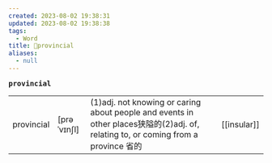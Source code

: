```yaml
---
created: 2023-08-02 19:38:31
updated: 2023-08-02 19:38:38
tags:
  - Word
title: 📖provincial
aliases:
  - null
---
```


<pre><strong>provincial</strong></pre>
|   |   |   |   |
|---|---|---|---|
|provincial|[prəˈvɪnʃl]|(1)adj. not knowing or caring about people and events in other places狭隘的(2)adj. of, relating to, or coming from a province 省的|[[insular]]|